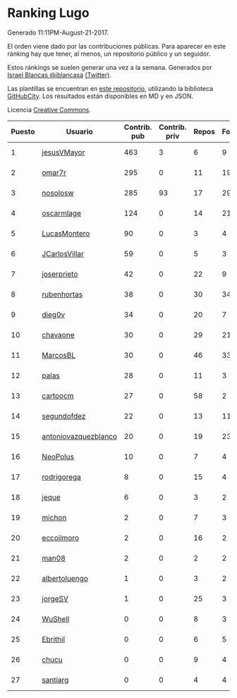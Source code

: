 # Ranking Lugo

Generado 11:11PM-August-21-2017.

El orden viene dado por las contribuciones públicas. Para aparecer en este ránking hay que tener, al menos, un repositorio público y un seguidor.

Estos ránkings se suelen generar una vez a la semana. Generados por [Israel Blancas @iblancasa](https://github.com/iblancasa/) [(Twitter)](https://twitter.com/iblancasa).

Las plantillas se encuentran en [este repositorio](https://github.com/iblancasa/GH-Spanish-Ranking), utilizando la biblioteca [GitHubCity](https://github.com/iblancasa/GitHubCity). Los resultados están disponibles en MD y en JSON.

Licencia [Creative Commons](https://creativecommons.org/licenses/by/4.0/).

| Puesto   |  Usuario  | Contrib. pub | Contrib. priv |Repos| Followers | Desde |  Avatar  |
|----------|-----------|--------------|---------------|-----|-----------|-------|----------|
|1|[jesusVMayor](https://github.com/jesusVMayor)|463|3|6|9|2013-09-05|![jesusVMayor](https://avatars1.githubusercontent.com/u/5393537)|
|2|[omar7r](https://github.com/omar7r)|295|0|11|19|2011-02-25|![omar7r](https://avatars1.githubusercontent.com/u/637695)|
|3|[nosolosw](https://github.com/nosolosw)|285|93|17|29|2011-01-25|![nosolosw](https://avatars3.githubusercontent.com/u/583546)|
|4|[oscarmlage](https://github.com/oscarmlage)|124|0|14|21|2009-06-24|![oscarmlage](https://avatars1.githubusercontent.com/u/98542)|
|5|[LucasMontero](https://github.com/LucasMontero)|90|0|3|4|2014-05-29|![LucasMontero](https://avatars3.githubusercontent.com/u/7733283)|
|6|[JCarlosVillar](https://github.com/JCarlosVillar)|59|0|5|3|2016-04-26|![JCarlosVillar](https://avatars2.githubusercontent.com/u/18684495)|
|7|[joserprieto](https://github.com/joserprieto)|42|0|22|9|2011-10-21|![joserprieto](https://avatars1.githubusercontent.com/u/1142233)|
|8|[rubenhortas](https://github.com/rubenhortas)|38|0|30|34|2013-09-02|![rubenhortas](https://avatars1.githubusercontent.com/u/5363817)|
|9|[dieg0v](https://github.com/dieg0v)|34|0|20|7|2011-06-23|![dieg0v](https://avatars0.githubusercontent.com/u/870654)|
|10|[chavaone](https://github.com/chavaone)|30|0|29|21|2011-07-28|![chavaone](https://avatars2.githubusercontent.com/u/944290)|
|11|[MarcosBL](https://github.com/MarcosBL)|30|0|46|33|2010-09-06|![MarcosBL](https://avatars2.githubusercontent.com/u/389801)|
|12|[palas](https://github.com/palas)|28|0|11|3|2011-02-25|![palas](https://avatars1.githubusercontent.com/u/638102)|
|13|[cartoocm](https://github.com/cartoocm)|27|0|58|2|2013-05-22|![cartoocm](https://avatars3.githubusercontent.com/u/4499445)|
|14|[segundofdez](https://github.com/segundofdez)|22|0|13|11|2011-06-25|![segundofdez](https://avatars1.githubusercontent.com/u/875006)|
|15|[antoniovazquezblanco](https://github.com/antoniovazquezblanco)|20|0|19|23|2010-06-13|![antoniovazquezblanco](https://avatars2.githubusercontent.com/u/304193)|
|16|[NeoPolus](https://github.com/NeoPolus)|10|0|7|4|2012-02-04|![NeoPolus](https://avatars2.githubusercontent.com/u/1407768)|
|17|[rodrigorega](https://github.com/rodrigorega)|8|0|15|4|2013-01-31|![rodrigorega](https://avatars1.githubusercontent.com/u/3441785)|
|18|[jeque](https://github.com/jeque)|6|0|3|2|2016-02-08|![jeque](https://avatars2.githubusercontent.com/u/17118706)|
|19|[michon](https://github.com/michon)|2|0|7|3|2009-04-06|![michon](https://avatars0.githubusercontent.com/u/70982)|
|20|[eccoilmoro](https://github.com/eccoilmoro)|2|0|16|2|2013-01-28|![eccoilmoro](https://avatars2.githubusercontent.com/u/3404161)|
|21|[man08](https://github.com/man08)|2|0|2|2|2015-07-07|![man08](https://avatars3.githubusercontent.com/u/13219860)|
|22|[albertoluengo](https://github.com/albertoluengo)|1|0|3|2|2012-08-30|![albertoluengo](https://avatars1.githubusercontent.com/u/2248231)|
|23|[jorgeSV](https://github.com/jorgeSV)|1|0|25|3|2013-04-18|![jorgeSV](https://avatars2.githubusercontent.com/u/4189901)|
|24|[WuShell](https://github.com/WuShell)|0|0|8|3|2011-06-25|![WuShell](https://avatars0.githubusercontent.com/u/875005)|
|25|[Ebrithil](https://github.com/Ebrithil)|0|0|6|5|2008-12-20|![Ebrithil](https://avatars1.githubusercontent.com/u/41769)|
|26|[chucu](https://github.com/chucu)|0|0|9|4|2012-11-15|![chucu](https://avatars3.githubusercontent.com/u/2808398)|
|27|[santiarg](https://github.com/santiarg)|0|0|4|4|2014-05-16|![santiarg](https://avatars2.githubusercontent.com/u/7600476)|
